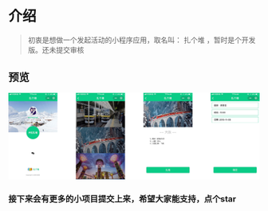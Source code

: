 # 介绍

> 初衷是想做一个发起活动的小程序应用，取名叫： 扎个堆 ，暂时是个开发版。还未提交审核

## 预览

![预览](https://github.com/xiqi99520/wx-program/blob/master/images/wechat11.jpg)

### 接下来会有更多的小项目提交上来，希望大家能支持，点个star